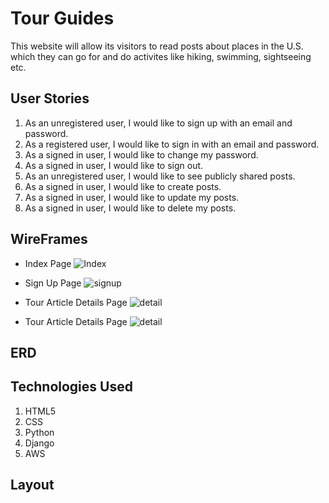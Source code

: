 # Tour Guides

This website will allow its visitors to read posts about places in the U.S. which they can go for and do activites like hiking, swimming, sightseeing etc. 

## User Stories

1. As an unregistered user, I would like to sign up with an email and password.
2. As a registered user, I would like to sign in with an email and password.
3. As a signed in user, I would like to change my password.
4. As a signed in user, I would like to sign out.
5. As an unregistered user, I would like to see publicly shared posts.
6. As a signed in user, I would like to create posts.
7. As a signed in user, I would like to update my posts.
8. As a signed in user, I would like to delete my posts.

## WireFrames

- Index Page
![Index](Images/image2.png)

- Sign Up Page
![signup](Images/image4.png)

- Tour Article Details Page
![detail](Images/image3.png)

- Tour Article Details Page
![detail](Images/image1.png)

## ERD

## Technologies Used

1. HTML5
2. CSS
3. Python
4. Django
5. AWS


## Layout

